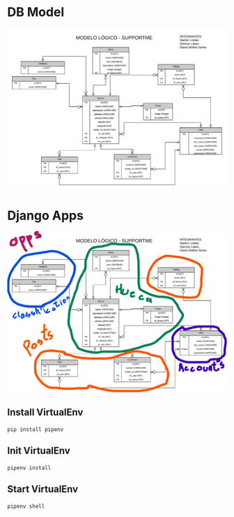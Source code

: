 # DB Model
![DBModel](./src/DB_Model.png)

# Django Apps
![DjangoApps](./src/DB_Model_Apps.jpg)

## Install VirtualEnv

```
pip install pipenv
```

## Init VirtualEnv
```
pipenv install
```

## Start VirtualEnv
```
pipenv shell
```